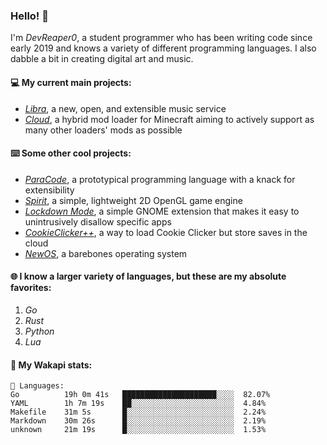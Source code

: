 ### Hello! 👋

I'm _DevReaper0_, a student programmer who has been writing code since early 2019 and knows a variety of different programming languages. I also dabble a bit in creating digital art and music.

#### 💻 My current main projects:

-   _[Libra](https://github.com/LibraMusic)_, a new, open, and extensible music service
-   _[Cloud](https://github.com/CloudLoaderMC/CloudLoader)_, a hybrid mod loader for Minecraft aiming to actively support as many other loaders' mods as possible

#### ⌨️ Some other cool projects:

-   _[ParaCode](https://github.com/ParaCodeLang/ParaCode)_, a prototypical programming language with a knack for extensibility
-   _[Spirit](https://gitlab.com/DevReaper0/SpiritEngine)_, a simple, lightweight 2D OpenGL game engine
-   _[Lockdown Mode](https://github.com/DevReaper0/GNOME-LockdownMode)_, a simple GNOME extension that makes it easy to unintrusively disallow specific apps
-   _[CookieClicker++](https://github.com/DevReaper0/CookieClickerPlusPlus)_, a way to load Cookie Clicker but store saves in the cloud
-   _[NewOS](https://github.com/DevReaper0/NewOS)_, a barebones operating system

#### 🌐 I know a larger variety of languages, but these are my absolute favorites:

1. _Go_
2. _Rust_
3. _Python_
4. _Lua_

#### 📡 My Wakapi stats:

```text
💾 Languages:
Go          19h 0m 41s   █████████████████████░░░░  82.07%
YAML        1h 7m 19s    ██░░░░░░░░░░░░░░░░░░░░░░░  4.84%
Makefile    31m 5s       █░░░░░░░░░░░░░░░░░░░░░░░░  2.24%
Markdown    30m 26s      █░░░░░░░░░░░░░░░░░░░░░░░░  2.19%
unknown     21m 19s      █░░░░░░░░░░░░░░░░░░░░░░░░  1.53%
```
